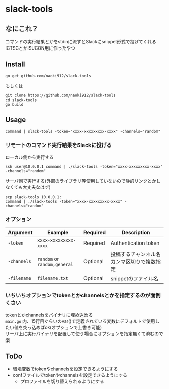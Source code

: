 # slack-tools

## なにこれ？

コマンドの実行結果とかをstdinに流すとSlackにsnippet形式で投げてくれる  
ICTSCとかISUCON用に作ったやつ  

## Install

```
go get github.com/naoki912/slack-tools
```

もしくは

```
git clone https://github.com/naoki912/slack-tools
cd slack-tools
go build
```

## Usage

```
command | slack-tools -token="xxxx-xxxxxxxxx-xxxx" -channels="random"
```

### リモートのコマンド実行結果をSlackに投げる

ローカル側から実行する
```
ssh user@10.0.0.1 command | ./slack-tools -token="xxxx-xxxxxxxxx-xxxx" -channels="random"
```

サーバ側で実行する(外部のライブラリ等使用していないので静的リンクとかしなくても大丈夫なはず)
```
scp slack-tools 10.0.0.1:
command | ./slack-tools -token="xxxx-xxxxxxxxx-xxxx" -channels="random"
```

### オプション

|Argument|Example|Required|Description|
|---|---|---|---|
|`-token`|`xxxx-xxxxxxxxx-xxxx`|Required|Authentication token|
|`-channels`|`random` or `random,general`|Optional|投稿するチャンネル名 カンマ区切りで複数指定|
|`-filename`|`filename.txt`|Optional|snippetのファイル名|

### いちいちオプションでtokenとかchannelsとかを指定するのが面倒くさい

tokenとかchannelsをバイナリに埋め込める  
`main.go` 内、15行目ぐらいのvar()で定義されている変数にデフォルトで使用したい値を突っ込めばok(オプションで上書き可能)  
サーバ上に実行バイナリを配置して使う場合にオプションを指定無くて済むので楽  

## ToDo
* 環境変数でtokenやchannelsを設定できるようにする
* confファイルでtokenやchannelsを設定できるようにする
    - プロファイルを切り替えられるようにする

